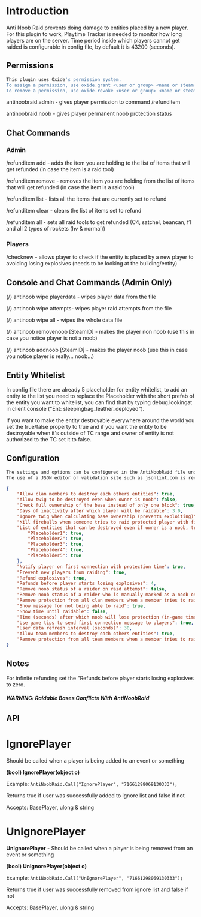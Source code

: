 # Introduction
Anti Noob Raid prevents doing damage to entities placed by a new player.
For this plugin to work, Playtime Tracker is needed to monitor how long players are on the server.
Time period inside which players cannot get raided is configurable in config file, by default it is 43200 (seconds).

## Permissions

```bash
This plugin uses Oxide's permission system. 
To assign a permission, use oxide.grant <user or group> <name or steam id> <permission>. 
To remove a permission, use oxide.revoke <user or group> <name or steam id> <permission>.
```

antinoobraid.admin - gives player permission to command /refunditem

antinoobraid.noob - gives player permanent noob protection status

## Chat Commands

### Admin
/refunditem add - adds the item you are holding to the list of items that will get refunded (in case the item is a raid tool)

/refunditem remove - removes the item you are holding from the list of items that will get refunded (in case the item is a raid tool)

/refunditem list - lists all the items that are currently set to refund

/refunditem clear - clears the list of items set to refund

/refunditem all - sets all raid tools to get refunded (C4, satchel, beancan, f1 and all 2 types of rockets (hv & normal))

### Players

/checknew - allows player to check if the entity is placed by a new player to avoiding losing explosives (needs to be looking at the building/entity)

## Console and Chat Commands (Admin Only)

(/) antinoob wipe playerdata - wipes player data from the file

(/) antinoob wipe attempts- wipes player raid attempts from the file

(/) antinoob wipe all - wipes the whole data file

(/) antinoob removenoob [SteamID] - makes the player non noob (use this in case you notice player is not a noob)

(/) antinoob addnoob [SteamID] - makes the player noob (use this in case you notice player is really... noob...)

## Entity Whitelist

In config file there are already 5 placeholder for entity whitelist, to add an entity to the list you need to replace the Placeholder with the short prefab of the entity you want to whitelist, you can find that by typing debug.lookingat in client console ("Ent: sleepingbag_leather_deployed").

If you want to make the entity destroyable everywhere around the world you set the true/false property to true and if you want the entity to be destroyable when it's outside of TC range and owner of entity is not authorized to the TC set it to false.

## Configuration

```bash
The settings and options can be configured in the AntiNoobRaid file under the config directory. 
The use of a JSON editor or validation site such as jsonlint.com is recommended to avoid formatting issues and syntax errors.
```

```json
{
	"Allow clan members to destroy each others entities": true,
	"Allow twig to be destroyed even when owner is noob": false,
	"Check full ownership of the base instead of only one block": true,
	"Days of inactivity after which player will be raidable": 3.0,
	"Ignore twig when calculating base ownership (prevents exploiting)": true,
	"Kill fireballs when someone tries to raid protected player with fire (prevents lag)": true,
	"List of entities that can be destroyed even if owner is a noob, true = destroyable everywhere (not inside of owners TC range)": {
		"Placeholder1": true,
		"Placeholder2": true,
		"Placeholder3": true,
		"Placeholder4": true,
		"Placeholder5": true
	},
	"Notify player on first connection with protection time": true,
	"Prevent new players from raiding": true,
	"Refund explosives": true,
	"Refunds before player starts losing explosives": 4,
	"Remove noob status of a raider on raid attempt": false,
	"Remove noob status of a raider who is manually marked as a noob on raid attempt": false,
	"Remove protection from all clan members when a member tries to raid": false,
	"Show message for not being able to raid": true,
	"Show time until raidable": false,
	"Time (seconds) after which noob will lose protection (in-game time)": 43200,
	"Use game tips to send first connection message to players": true,
	"User data refresh interval (seconds)": 30,
	"Allow team members to destroy each others entities": true,
	"Remove protection from all team members when a member tries to raid": false
}
```

## Notes
For infinite refunding set the "Refunds before player starts losing explosives to zero.

###### **WARNING: Raidable Bases Conflicts With AntiNoobRaid**

## API
# IgnorePlayer 

 Should be called when a player is being added to an event or something
 
**(bool) IgnorePlayer(object o)**

Example: `AntiNoobRaid.Call("IgnorePlayer", "71661298069130333");`

Returns true if user was successfully added to ignore list and false if not

Accepts: BasePlayer, ulong & string

# UnIgnorePlayer
**UnIgnorePlayer** - Should be called when a player is being removed from an event or something

**(bool) UnIgnorePlayer(object o)**

Example: `AntiNoobRaid.Call("UnIgnorePlayer", "71661298069130333");`

Returns true if user was successfully removed from ignore list and false if not

Accepts: BasePlayer, ulong & string